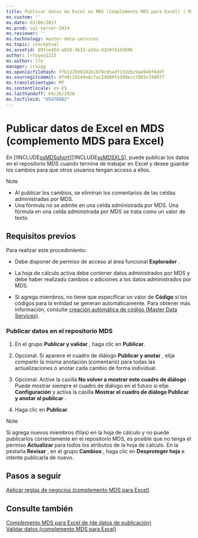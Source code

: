 ```yaml
---
title: Publicar datos de Excel en MDS (Complemento MDS para Excel) | Microsoft Docs
ms.custom: ''
ms.date: 03/06/2017
ms.prod: sql-server-2014
ms.reviewer: ''
ms.technology: master-data-services
ms.topic: conceptual
ms.assetid: 89fce454-a816-4b33-a26a-d1b9741d269b
author: lrtoyou1223
ms.author: lle
manager: craigg
ms.openlocfilehash: ffb122b96182b1079c95adf13d26c9a4949f6ddf
ms.sourcegitcommit: 6fd8c1914de4c7ac24900fe388ecc7883c740077
ms.translationtype: MT
ms.contentlocale: es-ES
ms.lasthandoff: 04/26/2020
ms.locfileid: "65478802"
---
```

# <a name="publish-data-from-excel-to-mds-mds-add-in-for-excel"></a>Publicar datos de Excel en MDS (complemento MDS para Excel)
  En [!INCLUDE[ssMDSshort](../../includes/ssmdsshort-md.md)][!INCLUDE[ssMDSXLS](../../includes/ssmdsxls-md.md)], puede publicar los datos en el repositorio MDS cuando termine de trabajar en Excel y desee guardar los cambios para que otros usuarios tengan acceso a ellos.  
  
> [!NOTE]
>  -   Al publicar los cambios, se eliminan los comentarios de las celdas administradas por MDS.  
> -   Una fórmula no se admite en una celda administrada por MDS. Una fórmula en una celda administrada por MDS se trata como un valor de texto.  
  
## <a name="prerequisites"></a>Requisitos previos  
 Para realizar este procedimiento:  
  
-   Debe disponer de permiso de acceso al área funcional **Explorador** .  
  
-   La hoja de cálculo activa debe contener datos administrados por MDS y debe haber realizado cambios o adiciones a los datos administrados por MDS.  
  
-   Si agrega miembros, no tiene que especificar un valor de **Código** si los códigos para la entidad se generan automáticamente. Para obtener más información, consulte [creación automática de código &#40;Master Data Services&#41;](../automatic-code-creation-master-data-services.md).  
  
### <a name="to-publish-data-to-the-mds-repository"></a>Publicar datos en el repositorio MDS  
  
1.  En el grupo **Publicar y validar** , haga clic en **Publicar**.  
  
2.  Opcional. Si aparece el cuadro de diálogo **Publicar y anotar** , elija compartir la misma anotación (comentario) para todas las actualizaciones o anotar cada cambio de forma individual.  
  
3.  Opcional. Active la casilla **No volver a mostrar este cuadro de diálogo** . Puede mostrar siempre el cuadro de diálogo en el futuro si elije **Configuración** y activa la casilla **Mostrar el cuadro de diálogo Publicar y anotar al publicar** .  
  
4.  Haga clic en **Publicar**.  
  
> [!NOTE]  
>  Si agrega nuevos miembros (filas) en la hoja de cálculo y no puede publicarlos correctamente en el repositorio MDS, es posible que no tenga el permiso **Actualizar** para todos los atributos de la hoja de cálculo. En la pestaña **Revisar** , en el grupo **Cambios** , haga clic en **Desproteger hoja** e intente publicarla de nuevo.  
  
## <a name="next-steps"></a>Pasos a seguir  
 [Aplicar reglas de negocios &#40;complemento MDS para Excel&#41;](apply-business-rules-mds-add-in-for-excel.md)  
  
## <a name="see-also"></a>Consulte también  
 [Complemento MDS para Excel de &#40;de datos de publicación&#41;](overview-importing-data-from-excel-mds-add-in-for-excel.md)   
 [Validar datos &#40;complemento MDS para Excel&#41;](validating-data-mds-add-in-for-excel.md)  
  
  
